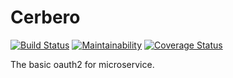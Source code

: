 # Cerbero

[![Build Status](https://travis-ci.org/7agustibm/cerbero.svg?branch=master)](https://travis-ci.org/7agustibm/cerbero) [![Maintainability](https://api.codeclimate.com/v1/badges/9e7da2942b263cfe41b8/maintainability)](https://codeclimate.com/github/7agustibm/cerbero/maintainability) [![Coverage Status](https://coveralls.io/repos/github/7agustibm/cerbero/badge.svg?branch=master)](https://coveralls.io/github/7agustibm/cerbero?branch=master)

The basic oauth2 for microservice.